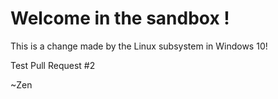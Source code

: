 # Welcome in the sandbox !

This is a change made by the Linux subsystem in Windows 10!

Test Pull Request #2

~Zen
